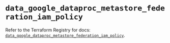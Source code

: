 # `data_google_dataproc_metastore_federation_iam_policy`

Refer to the Terraform Registry for docs: [`data_google_dataproc_metastore_federation_iam_policy`](https://registry.terraform.io/providers/hashicorp/google/6.11.1/docs/data-sources/dataproc_metastore_federation_iam_policy).
